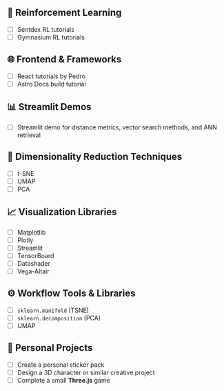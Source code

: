 
## 🧠 Reinforcement Learning
- [ ] Sentdex RL tutorials
- [ ] Gymnasium RL tutorials

## 🌐 Frontend & Frameworks
- [ ] React tutorials by Pedro
- [ ] Astro Docs build tutorial

## 📊 Streamlit Demos
- [ ] Streamlit demo for distance metrics, vector search methods, and ANN retrieval

## 🔎 Dimensionality Reduction Techniques
- [ ] t-SNE
- [ ] UMAP
- [ ] PCA

## 📈 Visualization Libraries
- [ ] Matplotlib
- [ ] Plotly
- [ ] Streamlit
- [ ] TensorBoard
- [ ] Datashader
- [ ] Vega-Altair

## ⚙ Workflow Tools & Libraries
- [ ] `sklearn.manifold` (TSNE)
- [ ] `sklearn.decomposition` (PCA)
- [ ] UMAP

## 🎨 Personal Projects
- [ ] Create a personal sticker pack
- [ ] Design a 3D character or similar creative project
- [ ] Complete a small **Three.js** game
